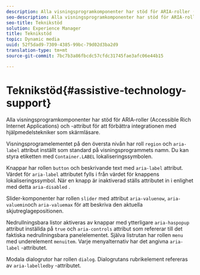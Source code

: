 ```yaml
---
description: Alla visningsprogramkomponenter har stöd för ARIA-roller (Accessible Rich Internet Applications) och -attribut för att förbättra integrationen med hjälpmedelstekniker som skärmläsare.
seo-description: Alla visningsprogramkomponenter har stöd för ARIA-roller (Accessible Rich Internet Applications) och -attribut för att förbättra integrationen med hjälpmedelstekniker som skärmläsare.
seo-title: Teknikstöd
solution: Experience Manager
title: Teknikstöd
topic: Dynamic media
uuid: 52f5dad9-7309-4385-99bc-79d02d3ba2d9
translation-type: tm+mt
source-git-commit: 7bc7b3a86fbcdc57cfdc31745fae3afc06e44b15

---
```



# Teknikstöd{#assistive-technology-support}

Alla visningsprogramkomponenter har stöd för ARIA-roller (Accessible Rich Internet Applications) och -attribut för att förbättra integrationen med hjälpmedelstekniker som skärmläsare.

Visningsprogramelementet på den översta nivån har roll `region` och `aria-label` attribut inställt som standard på visningsprogrammets namn. Du kan styra etiketten med `Container.LABEL` lokaliseringssymbolen.

Knappar har rollen `button` och beskrivande text med `aria-label` attribut. Värdet för `aria-label` attributet fylls i från värdet för knappens lokaliseringssymbol. När en knapp är inaktiverad ställs attributet in i enlighet med detta `aria-disabled` .

Slider-komponenter har rollen `slider` med attribut `aria-valuenow`, `aria-valuemin`och `aria-valuemax` för att beskriva den aktuella skjutreglagepositionen.

Nedrullningsbara listor aktiveras av knappar med ytterligare `aria-haspopup` attribut inställda på `true` och `aria-controls` attribut som refererar till det faktiska nedrullningsbara panelelementet. Själva listrutan har rollen `menu` med underelement `menuitem`. Varje menyalternativ har det angivna `aria-label` -attributet.

Modala dialogrutor har rollen `dialog`. Dialogrutans rubrikelement refereras av `aria-labelledby` -attributet.
